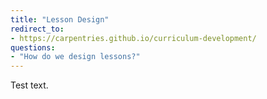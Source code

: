 ```yaml
---
title: "Lesson Design"
redirect_to:
- https://carpentries.github.io/curriculum-development/
questions:
- "How do we design lessons?"
---
```


Test text.

